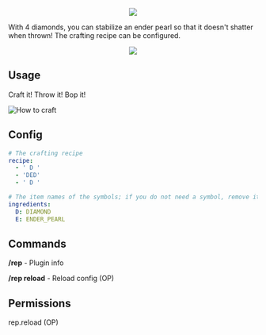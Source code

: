 <p align="center">
  <img src="https://i.imgur.com/QYPD2ny.png">
</p>

With 4 diamonds, you can stabilize an ender pearl so that it doesn't shatter when thrown! The crafting recipe can be configured.

<p align="center">
  <img src="https://i.imgur.com/">
</p>

## Usage
Craft it! Throw it! Bop it!

![How to craft](https://i.imgur.com/)

## Config
```yaml
# The crafting recipe
recipe:
  - ' D '
  - 'DED'
  - ' D '

# The item names of the symbols; if you do not need a symbol, remove it or it will error
ingredients:
  D: DIAMOND
  E: ENDER_PEARL
```

## Commands
**/rep** - Plugin info

**/rep reload** - Reload config (OP)

## Permissions
rep.reload (OP)
